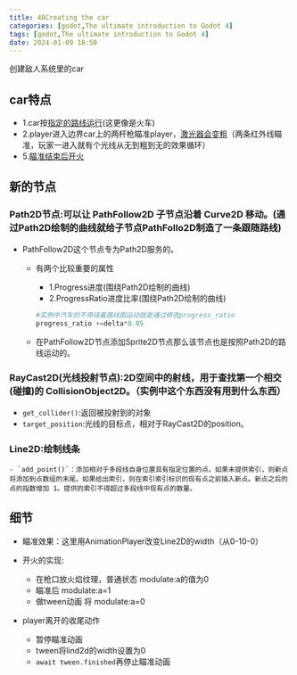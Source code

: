 ```yaml
---
title: 40Creating the car
categories: [godot,The ultimate introduction to Godot 4]
tags: [godot,The ultimate introduction to Godot 4]
date: 2024-01-09 18:50
---
```


创建敌人系统里的car

##  car特点
- 1.car按[指定的路线运行](#section_40_01)(这更像是火车)
- 2.player进入边界car上的两杆枪瞄准player，[激光器会变粗](#section_40_02)（两条红外线瞄准，玩家一进入就有个光线从无到粗到无的效果循环）
- 5.[瞄准结束后开火](#section_40_03)

## 新的节点
### <a id="section_40_01">Path2D节点</a>:可以让 PathFollow2D 子节点沿着 Curve2D 移动。(通过Path2D绘制的曲线就给子节点PathFollo2D制造了一条跟随路线)
- PathFollow2D这个节点专为Path2D服务的。
    - 有两个比较重要的属性
        - 1.Progress进度(围绕Path2D绘制的曲线)
        - 2.ProgressRatio进度比率(围绕Path2D绘制的曲线)
        
        ```python
        #实例中汽车的不停绕着路线图运动就是通过修改progress_ratio
        progress_ratio +=delta*0.05
        ```
    - 在PathFollow2D节点添加Sprite2D节点那么该节点也是按照Path2D的路线运动的。
### RayCast2D(光线投射节点):2D空间中的射线，用于查找第一个相交(碰撞)的 CollisionObject2D。（实例中这个东西没有用到什么东西）
- `get_collider()`:返回被投射到的对象
- `target_position`:光线的目标点，相对于RayCast2D的position。

### Line2D:绘制线条
    - `add_point()`：添加相对于多段线自身位置具有指定位置的点。如果未提供索引，则新点将添加到点数组的末尾。如果给出索引，则在索引索引标识的现有点之前插入新点。新点之后的点的指数增加 1。提供的索引不得超过多段线中现有点的数量。

## 细节
- <a id="section_40_02">瞄准效果</a>：这里用AnimationPlayer改变Line2D的width（从0-10-0）

- <a id="section_40_03">开火的实现</a>:
    - 在枪口放火焰纹理，普通状态 modulate:a的值为0
    - 瞄准后 modulate:a=1
    - 做tween动画 将 modulate:a=0

- player离开的收尾动作
    - 暂停瞄准动画
    - tween将lind2d的width设置为0
    - `await tween.finished`再停止瞄准动画